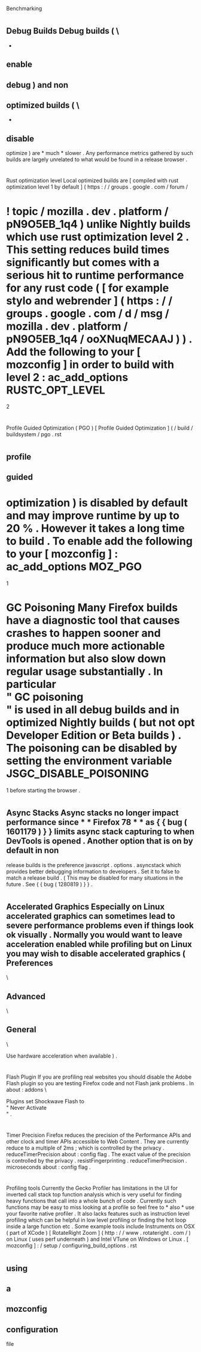 #
Benchmarking
#
#
Debug
Builds
Debug
builds
(
\
-
-
enable
-
debug
)
and
non
-
optimized
builds
(
\
-
-
disable
-
optimize
)
are
*
much
*
slower
.
Any
performance
metrics
gathered
by
such
builds
are
largely
unrelated
to
what
would
be
found
in
a
release
browser
.
#
#
Rust
optimization
level
Local
optimized
builds
are
[
compiled
with
rust
optimization
level
1
by
default
]
(
https
:
/
/
groups
.
google
.
com
/
forum
/
#
!
topic
/
mozilla
.
dev
.
platform
/
pN9O5EB_1q4
)
unlike
Nightly
builds
which
use
rust
optimization
level
2
.
This
setting
reduces
build
times
significantly
but
comes
with
a
serious
hit
to
runtime
performance
for
any
rust
code
(
[
for
example
stylo
and
webrender
]
(
https
:
/
/
groups
.
google
.
com
/
d
/
msg
/
mozilla
.
dev
.
platform
/
pN9O5EB_1q4
/
ooXNuqMECAAJ
)
)
.
Add
the
following
to
your
[
mozconfig
]
in
order
to
build
with
level
2
:
ac_add_options
RUSTC_OPT_LEVEL
=
2
#
#
Profile
Guided
Optimization
(
PGO
)
[
Profile
Guided
Optimization
]
(
/
build
/
buildsystem
/
pgo
.
rst
#
profile
-
guided
-
optimization
)
is
disabled
by
default
and
may
improve
runtime
by
up
to
20
%
.
However
it
takes
a
long
time
to
build
.
To
enable
add
the
following
to
your
[
mozconfig
]
:
ac_add_options
MOZ_PGO
=
1
#
#
GC
Poisoning
Many
Firefox
builds
have
a
diagnostic
tool
that
causes
crashes
to
happen
sooner
and
produce
much
more
actionable
information
but
also
slow
down
regular
usage
substantially
.
In
particular
\
"
GC
poisoning
\
"
is
used
in
all
debug
builds
and
in
optimized
Nightly
builds
(
but
not
opt
Developer
Edition
or
Beta
builds
)
.
The
poisoning
can
be
disabled
by
setting
the
environment
variable
JSGC_DISABLE_POISONING
=
1
before
starting
the
browser
.
#
#
Async
Stacks
Async
stacks
no
longer
impact
performance
since
*
*
Firefox
78
*
*
as
{
{
bug
(
1601179
)
}
}
limits
async
stack
capturing
to
when
DevTools
is
opened
.
Another
option
that
is
on
by
default
in
non
-
release
builds
is
the
preference
javascript
.
options
.
asyncstack
which
provides
better
debugging
information
to
developers
.
Set
it
to
false
to
match
a
release
build
.
(
This
may
be
disabled
for
many
situations
in
the
future
.
See
{
{
bug
(
1280819
)
}
}
.
#
#
Accelerated
Graphics
Especially
on
Linux
accelerated
graphics
can
sometimes
lead
to
severe
performance
problems
even
if
things
look
ok
visually
.
Normally
you
would
want
to
leave
acceleration
enabled
while
profiling
but
on
Linux
you
may
wish
to
disable
accelerated
graphics
(
Preferences
-
\
>
Advanced
-
\
>
General
-
\
>
Use
hardware
acceleration
when
available
)
.
#
#
Flash
Plugin
If
you
are
profiling
real
websites
you
should
disable
the
Adobe
Flash
plugin
so
you
are
testing
Firefox
code
and
not
Flash
jank
problems
.
In
about
:
addons
\
>
Plugins
set
Shockwave
Flash
to
\
"
Never
Activate
\
"
.
#
#
Timer
Precision
Firefox
reduces
the
precision
of
the
Performance
APIs
and
other
clock
and
timer
APIs
accessible
to
Web
Content
.
They
are
currently
reduce
to
a
multiple
of
2ms
;
which
is
controlled
by
the
privacy
.
reduceTimerPrecision
about
:
config
flag
.
The
exact
value
of
the
precision
is
controlled
by
the
privacy
.
resistFingerprinting
.
reduceTimerPrecision
.
microseconds
about
:
config
flag
.
#
#
Profiling
tools
Currently
the
Gecko
Profiler
has
limitations
in
the
UI
for
inverted
call
stack
top
function
analysis
which
is
very
useful
for
finding
heavy
functions
that
call
into
a
whole
bunch
of
code
.
Currently
such
functions
may
be
easy
to
miss
looking
at
a
profile
so
feel
free
to
*
also
*
use
your
favorite
native
profiler
.
It
also
lacks
features
such
as
instruction
level
profiling
which
can
be
helpful
in
low
level
profiling
or
finding
the
hot
loop
inside
a
large
function
etc
.
Some
example
tools
include
Instruments
on
OSX
(
part
of
XCode
)
[
RotateRight
Zoom
]
(
http
:
/
/
www
.
rotateright
.
com
/
)
on
Linux
(
uses
perf
underneath
)
and
Intel
VTune
on
Windows
or
Linux
.
[
mozconfig
]
:
/
setup
/
configuring_build_options
.
rst
#
using
-
a
-
mozconfig
-
configuration
-
file
